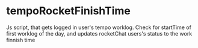 # tempoRocketFinishTime
Js script, that gets logged in user's tempo worklog. Check for startTime of first worklog of the day, and updates rocketChat users's status to the work finnish time
